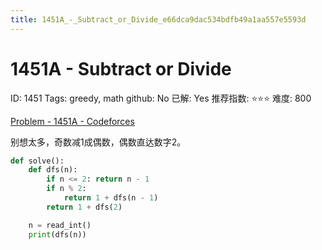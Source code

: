 ```yaml
---
title: 1451A_-_Subtract_or_Divide_e66dca9dac534bdfb49a1aa557e5593d
---
```


# 1451A - Subtract or Divide

ID: 1451
Tags: greedy, math
github: No
已解: Yes
推荐指数: ⭐⭐⭐
难度: 800

[Problem - 1451A - Codeforces](https://codeforces.com/problemset/problem/1451/A)

别想太多，奇数减1成偶数，偶数直达数字2。

```python
def solve():
    def dfs(n):
        if n <= 2: return n - 1
        if n % 2:
            return 1 + dfs(n - 1)
        return 1 + dfs(2)

    n = read_int()
    print(dfs(n))
```